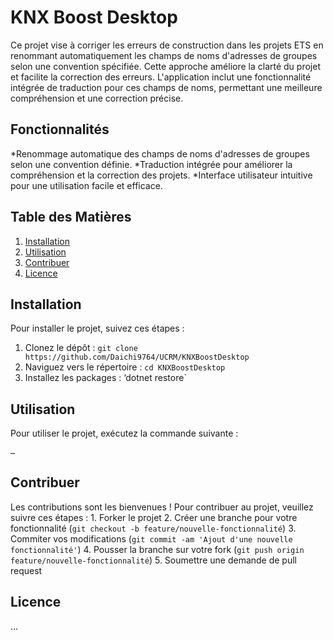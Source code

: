 # KNX Boost Desktop
Ce projet vise à corriger les erreurs de construction dans les projets ETS en renommant automatiquement les champs de noms d'adresses de groupes selon une convention spécifiée. Cette approche améliore la clarté du projet et facilite la correction des erreurs. L'application inclut une fonctionnalité intégrée de traduction pour ces champs de noms, permettant une meilleure compréhension et une correction précise.
## Fonctionnalités
*Renommage automatique des champs de noms d'adresses de groupes selon une convention définie.
*Traduction intégrée pour améliorer la compréhension et la correction des projets.
*Interface utilisateur intuitive pour une utilisation facile et efficace.


## Table des Matières 
1. [Installation](#installation) 
2. [Utilisation](#utilisation) 
3. [Contribuer](#contribuer) 
4. [Licence](#licence)

## Installation
Pour installer le projet, suivez ces étapes : 
1. Clonez le dépôt : `git clone https://github.com/Daichi9764/UCRM/KNXBoostDesktop` 
2. Naviguez vers le répertoire : `cd KNXBoostDesktop` 
3. Installez les packages : ‘dotnet restore`

## Utilisation 
Pour utiliser le projet, exécutez la commande suivante :
```bash
…
```

## Contribuer 
Les contributions sont les bienvenues ! Pour contribuer au projet, veuillez suivre ces étapes : 1. Forker le projet 
2. Créer une branche pour votre fonctionnalité (`git checkout -b feature/nouvelle-fonctionnalité`) 
3. Commiter vos modifications (`git commit -am 'Ajout d'une nouvelle fonctionnalité'`) 
4. Pousser la branche sur votre fork (`git push origin feature/nouvelle-fonctionnalité`) 
5. Soumettre une demande de pull request

## Licence 
…

